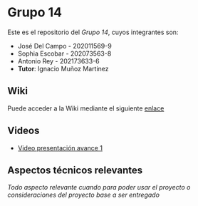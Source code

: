# Grupo 14

Este es el repositorio del *Grupo 14*, cuyos integrantes son:

* José Del Campo - 202011569-9
* Sophia Escobar - 202073563-8
* Antonio Rey - 202173633-6
* **Tutor**: Ignacio Muñoz Martinez

## Wiki

Puede acceder a la Wiki mediante el siguiente [enlace](https://gitlab.inf.utfsm.cl/jose.delcampo/proyecto-analisis-de-software/-/wikis/Proyecto-software-de-toma-de-horas)

## Videos

* [Video presentación avance 1](https://youtu.be/BfPV3qg5CJ0)

## Aspectos técnicos relevantes

_Todo aspecto relevante cuando para poder usar el proyecto o consideraciones del proyecto base a ser entregado_
